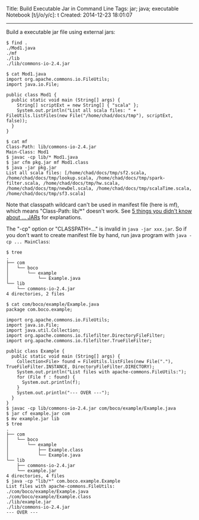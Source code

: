 Title: Build Executable Jar in Command Line
Tags: jar; java; executable
Notebook [t/j/o/y/c]: t
Created: 2014-12-23 18:01:07

------

Build a executable jar file using external jars:

    $ find .
    ./Mod1.java
    ./mf
    ./lib
    ./lib/commons-io-2.4.jar

    $ cat Mod1.java
    import org.apache.commons.io.FileUtils;
    import java.io.File;

    public class Mod1 {
      public static void main (String[] args) {
        String[] scriptExt = new String[] { "scala" };
        System.out.println("List all scala files: " + FileUtils.listFiles(new File("/home/chad/docs/tmp"), scriptExt, false));
      }
    }

    $ cat mf
    Class-Path: lib/commons-io-2.4.jar
    Main-Class: Mod1
    $ javac -cp lib/* Mod1.java
    $ jar cfm pkg.jar mf Mod1.class
    $ java -jar pkg.jar
    List all scala files: [/home/chad/docs/tmp/sf2.scala, /home/chad/docs/tmp/lookup.scala, /home/chad/docs/tmp/spark-filter.scala, /home/chad/docs/tmp/hw.scala, /home/chad/docs/tmp/newDel.scala, /home/chad/docs/tmp/scalaTime.scala, /home/chad/docs/tmp/sf3.scala]

Note that classpath wildcard can't be used in manifest file (here is mf), which means "Class-Path: lib/*" doesn't work.
See [5 things you didn't know about ... JARs](http://www.ibm.com/developerworks/library/j-5things6/) for explanations.

The "-cp" option or "CLASSPATH=..." is invalid in `java -jar xxx.jar`.
So if you don't want to create manifest file by hand, run java program with `java -cp ... MainClass`:

    $ tree
    .
    ├── com
    │   └── boco
    │       └── example
    │           └── Example.java
    └── lib
        └── commons-io-2.4.jar
    4 directories, 2 files

    $ cat com/boco/example/Example.java
    package com.boco.example;

    import org.apache.commons.io.FileUtils;
    import java.io.File;
    import java.util.Collection;
    import org.apache.commons.io.filefilter.DirectoryFileFilter;
    import org.apache.commons.io.filefilter.TrueFileFilter;

    public class Example {
      public static void main (String[] args) {
        Collection<File> found = FileUtils.listFiles(new File("."), TrueFileFilter.INSTANCE, DirectoryFileFilter.DIRECTORY);
        System.out.println("List files with apache-commons.FileUtils:");
        for (File f : found) {
          System.out.println(f);
        }
        System.out.println("--- OVER ---");
      }
    }
    $ javac -cp lib/commons-io-2.4.jar com/boco/example/Example.java
    $ jar cf example.jar com
    $ mv example.jar lib
    $ tree
    .
    ├── com
    │   └── boco
    │       └── example
    │           ├── Example.class
    │           └── Example.java
    └── lib
        ├── commons-io-2.4.jar
        └── example.jar
    4 directories, 4 files
    $ java -cp "lib/*" com.boco.example.Example
    List files with apache-commons.FileUtils:
    ./com/boco/example/Example.java
    ./com/boco/example/Example.class
    ./lib/example.jar
    ./lib/commons-io-2.4.jar
    --- OVER ---
